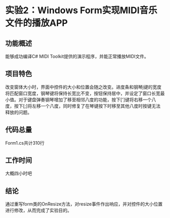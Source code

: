 # 实验2：Windows Form实现MIDI音乐文件的播放APP
## 功能概述
能够成功编译C# MIDI Toolkit提供的演示程序，并能正常播放MIDI文件。
## 项目特色
改变窗体大小时，界面中控件的大小和位置会随之改变。进度条和钢琴j键的宽度将匹配窗口宽度，钢琴键将保持长宽比不变，按钮保持居中，并设定了窗口长宽最小值。对于键盘弹奏钢琴增加了移至相邻八度的功能，按下\['\]键将右移一个八度，按下\[;\]将左移一个八度，同时修复了在琴键按下时移至其他八度时按键无法释放的问题。
## 代码总量
Form1.cs共计310行
## 工作时间
大概四小时吧
## 结论
通过重写form类的OnResize方法，对resize事件作出响应，并对控件的大小位置进行修改，从而完成了实验目的。
